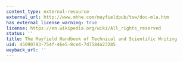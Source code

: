 ```yaml
---
content_type: external-resource
external_url: http://www.mhhe.com/mayfieldpub/tsw/doc-mla.htm
has_external_license_warning: true
license: https://en.wikipedia.org/wiki/All_rights_reserved
status: ''
title: The Mayfield Handbook of Technical and Scientific Writing
uid: 45090793-754f-46e5-8ce4-7d7584a23285
wayback_url: ''
---
```

